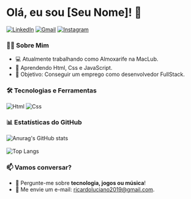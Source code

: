 # Olá, eu sou [Seu Nome]! 👋

[![LinkedIn](https://img.shields.io/badge/LinkedIn-0077B5?style=for-the-badge&logo=linkedin&logoColor=white)](https://www.linkedin.com/in/ricardo-luciano-204926225/)
[![Gmail](https://img.shields.io/badge/Gmail-D14836?style=for-the-badge&logo=gmail&logoColor=white)](mailto:ricardoluciano2019@gmail.com)
[![Instagram](https://img.shields.io/badge/Instagram-E4405F?style=for-the-badge&logo=instagram&logoColor=white)](https://www.instagram.com/ricardo_lck/)

### 👨‍💻 Sobre Mim 
- 💻 Atualmente trabalhando como Almoxarife na MacLub.  
- 🌱 Aprendendo Html, Css e JavaScript.  
- 🎯 Objetivo: Conseguir um emprego como desenvolvedor FullStack.  

### 🛠 Tecnologias e Ferramentas
![Html](https://img.shields.io/badge/HTML-239120?style=for-the-badge&logo=html5&logoColor=white)
![Css](https://img.shields.io/badge/CSS-239120?&style=for-the-badge&logo=css3&logoColor=white)

### 📊 Estatísticas do GitHub
![Anurag's GitHub stats](https://github-readme-stats.vercel.app/api?username=RicardoLucDev&show_icons=true&theme=transparent)
<br><br>
![Top Langs](https://github-readme-stats.vercel.app/api/top-langs/?username=RicardoLucDev&hide_progress=false)

### 📫 Vamos conversar?
- 💬 Pergunte-me sobre **tecnologia, jogos ou música**!  
- 📩 Me envie um e-mail: ricardoluciano2019@gmail.com.  
